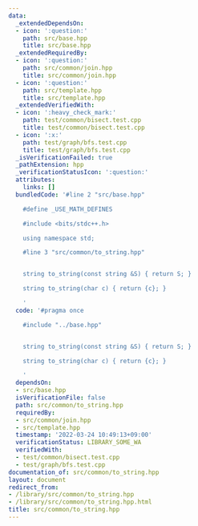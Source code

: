 ```yaml
---
data:
  _extendedDependsOn:
  - icon: ':question:'
    path: src/base.hpp
    title: src/base.hpp
  _extendedRequiredBy:
  - icon: ':question:'
    path: src/common/join.hpp
    title: src/common/join.hpp
  - icon: ':question:'
    path: src/template.hpp
    title: src/template.hpp
  _extendedVerifiedWith:
  - icon: ':heavy_check_mark:'
    path: test/common/bisect.test.cpp
    title: test/common/bisect.test.cpp
  - icon: ':x:'
    path: test/graph/bfs.test.cpp
    title: test/graph/bfs.test.cpp
  _isVerificationFailed: true
  _pathExtension: hpp
  _verificationStatusIcon: ':question:'
  attributes:
    links: []
  bundledCode: '#line 2 "src/base.hpp"

    #define _USE_MATH_DEFINES

    #include <bits/stdc++.h>

    using namespace std;

    #line 3 "src/common/to_string.hpp"


    string to_string(const string &S) { return S; }

    string to_string(char c) { return {c}; }

    '
  code: '#pragma once

    #include "../base.hpp"


    string to_string(const string &S) { return S; }

    string to_string(char c) { return {c}; }

    '
  dependsOn:
  - src/base.hpp
  isVerificationFile: false
  path: src/common/to_string.hpp
  requiredBy:
  - src/common/join.hpp
  - src/template.hpp
  timestamp: '2022-03-24 10:49:13+09:00'
  verificationStatus: LIBRARY_SOME_WA
  verifiedWith:
  - test/common/bisect.test.cpp
  - test/graph/bfs.test.cpp
documentation_of: src/common/to_string.hpp
layout: document
redirect_from:
- /library/src/common/to_string.hpp
- /library/src/common/to_string.hpp.html
title: src/common/to_string.hpp
---
```

